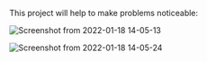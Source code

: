 This project will help to make problems noticeable:

![Screenshot from 2022-01-18 14-05-13](https://user-images.githubusercontent.com/60063430/149948686-350674a0-a57f-4b44-bda0-732f9200ff89.png)

![Screenshot from 2022-01-18 14-05-24](https://user-images.githubusercontent.com/60063430/149948725-917c57d8-5553-4503-87f2-fabbfc0b69f3.png)
